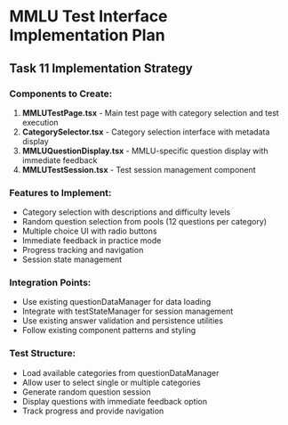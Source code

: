 # MMLU Test Interface Implementation Plan

## Task 11 Implementation Strategy

### Components to Create:

1. **MMLUTestPage.tsx** - Main test page with category selection and test execution
2. **CategorySelector.tsx** - Category selection interface with metadata display
3. **MMLUQuestionDisplay.tsx** - MMLU-specific question display with immediate feedback
4. **MMLUTestSession.tsx** - Test session management component

### Features to Implement:

- Category selection with descriptions and difficulty levels
- Random question selection from pools (12 questions per category)
- Multiple choice UI with radio buttons
- Immediate feedback in practice mode
- Progress tracking and navigation
- Session state management

### Integration Points:

- Use existing questionDataManager for data loading
- Integrate with testStateManager for session management
- Use existing answer validation and persistence utilities
- Follow existing component patterns and styling

### Test Structure:

- Load available categories from questionDataManager
- Allow user to select single or multiple categories
- Generate random question session
- Display questions with immediate feedback option
- Track progress and provide navigation
